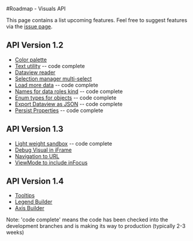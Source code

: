 #Roadmap - Visuals API

This page contains a list upcoming features. Feel free to suggest features via the [issue page](https://github.com/Microsoft/PowerBI-visuals/issues?q=is%3Aopen+is%3Aissue+label%3AFeature).

## API Version 1.2
* [Color palette](https://github.com/Microsoft/PowerBI-visuals/issues/28)
* [Text utility](https://github.com/Microsoft/PowerBI-visuals/issues/29)                         -- code complete
* [Dataview reader](https://github.com/Microsoft/PowerBI-visuals/issues/30)
* [Selection manager multi-select](https://github.com/Microsoft/PowerBI-visuals/issues/31) 
* [Load more data](https://github.com/Microsoft/PowerBI-visuals/issues/32)                       -- code complete
* [Names for data roles kind](https://github.com/Microsoft/PowerBI-visuals/issues/38)            -- code complete
* [Enum types for objects](https://github.com/Microsoft/PowerBI-visuals/issues/39)               -- code complete
* [Export Dataview as JSON](https://github.com/Microsoft/PowerBI-visuals/issues/54)              -- code complete
* [Persist Properties](https://github.com/Microsoft/PowerBI-visuals/issues/33)                   -- code complete

## API Version 1.3
* [Light weight sandbox](https://github.com/Microsoft/PowerBI-visuals/issues/37)                 -- code complete
* [Debug Visual in iFrame](https://github.com/Microsoft/PowerBI-visuals/issues/50)
* [Navigation to URL](https://github.com/Microsoft/PowerBI-visuals/issues/52)
* [ViewMode to include inFocus](https://github.com/Microsoft/PowerBI-visuals/issues/53)

## API Version 1.4
* [Tooltips](https://github.com/Microsoft/PowerBI-visuals/issues/34)
* [Legend Builder](https://github.com/Microsoft/PowerBI-visuals/issues/35)
* [Axis Builder](https://github.com/Microsoft/PowerBI-visuals/issues/36)

Note: 'code complete' means the code has been checked into the development branches and is making its way to production (typically 2-3 weeks)
